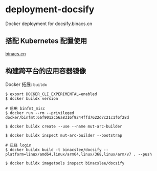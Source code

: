 # deployment-docsify
Docker deployment for docsify.binacs.cn




## 搭配 Kubernetes 配置使用

[binacs.cn](https://github.com/OpenKikCoc/deployment-binacs-cn)





## 构建跨平台的应用容器镜像

Docker 拓展: `buildx`


```shell
$ export DOCKER_CLI_EXPERIMENTAL=enabled
$ docker buildx version

# 启用 binfmt_misc
$ docker run --rm --privileged docker/binfmt:66f9012c56a8316f9244ffd7622d7c21c1f6f28d

$ docker buildx create --use --name mut-arc-builder

$ docker buildx inspect mut-arc-builder --bootstrap

# 已经 login
$ docker buildx build -t binacslee/docsify --platform=linux/amd64,linux/arm64,linux/368,linux/arm/v7 . --push

$ docker buildx imagetools inspect binacslee/docsify
```

